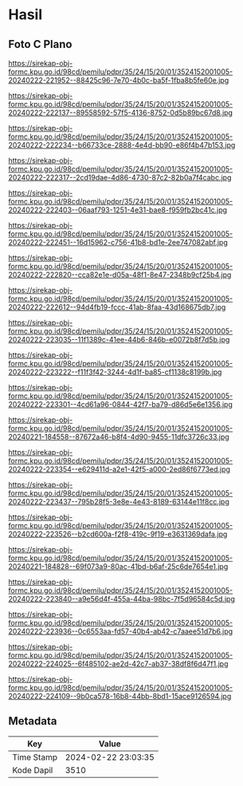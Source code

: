 # Hasil

## Foto C Plano

https://sirekap-obj-formc.kpu.go.id/98cd/pemilu/pdpr/35/24/15/20/01/3524152001005-20240222-221952--88425c96-7e70-4b0c-ba5f-1fba8b5fe60e.jpg

https://sirekap-obj-formc.kpu.go.id/98cd/pemilu/pdpr/35/24/15/20/01/3524152001005-20240222-222137--89558592-57f5-4136-8752-0d5b89bc67d8.jpg

https://sirekap-obj-formc.kpu.go.id/98cd/pemilu/pdpr/35/24/15/20/01/3524152001005-20240222-222234--b66733ce-2888-4e4d-bb90-e86f4b47b153.jpg

https://sirekap-obj-formc.kpu.go.id/98cd/pemilu/pdpr/35/24/15/20/01/3524152001005-20240222-222317--2cd19dae-4d86-4730-87c2-82b0a7f4cabc.jpg

https://sirekap-obj-formc.kpu.go.id/98cd/pemilu/pdpr/35/24/15/20/01/3524152001005-20240222-222403--06aaf793-1251-4e31-bae8-f959fb2bc41c.jpg

https://sirekap-obj-formc.kpu.go.id/98cd/pemilu/pdpr/35/24/15/20/01/3524152001005-20240222-222451--16d15962-c756-41b8-bd1e-2ee747082abf.jpg

https://sirekap-obj-formc.kpu.go.id/98cd/pemilu/pdpr/35/24/15/20/01/3524152001005-20240222-222820--cca82e1e-d05a-48f1-8e47-2348b9cf25b4.jpg

https://sirekap-obj-formc.kpu.go.id/98cd/pemilu/pdpr/35/24/15/20/01/3524152001005-20240222-222612--94d4fb19-fccc-41ab-8faa-43d168675db7.jpg

https://sirekap-obj-formc.kpu.go.id/98cd/pemilu/pdpr/35/24/15/20/01/3524152001005-20240222-223035--11f1389c-41ee-44b6-846b-e0072b8f7d5b.jpg

https://sirekap-obj-formc.kpu.go.id/98cd/pemilu/pdpr/35/24/15/20/01/3524152001005-20240222-223222--f11f3f42-3244-4d1f-ba85-cf1138c8199b.jpg

https://sirekap-obj-formc.kpu.go.id/98cd/pemilu/pdpr/35/24/15/20/01/3524152001005-20240222-223301--4cd61a96-0844-42f7-ba79-d86d5e6e1356.jpg

https://sirekap-obj-formc.kpu.go.id/98cd/pemilu/pdpr/35/24/15/20/01/3524152001005-20240221-184558--87672a46-b8f4-4d90-9455-11dfc3726c33.jpg

https://sirekap-obj-formc.kpu.go.id/98cd/pemilu/pdpr/35/24/15/20/01/3524152001005-20240222-223354--e629411d-a2e1-42f5-a000-2ed86f6773ed.jpg

https://sirekap-obj-formc.kpu.go.id/98cd/pemilu/pdpr/35/24/15/20/01/3524152001005-20240222-223437--795b28f5-3e8e-4e43-8189-63144e11f8cc.jpg

https://sirekap-obj-formc.kpu.go.id/98cd/pemilu/pdpr/35/24/15/20/01/3524152001005-20240222-223526--b2cd600a-f2f8-419c-9f19-e3631369dafa.jpg

https://sirekap-obj-formc.kpu.go.id/98cd/pemilu/pdpr/35/24/15/20/01/3524152001005-20240221-184828--69f073a9-80ac-41bd-b6af-25c6de7654e1.jpg

https://sirekap-obj-formc.kpu.go.id/98cd/pemilu/pdpr/35/24/15/20/01/3524152001005-20240222-223840--a9e56d4f-455a-44ba-98bc-7f5d96584c5d.jpg

https://sirekap-obj-formc.kpu.go.id/98cd/pemilu/pdpr/35/24/15/20/01/3524152001005-20240222-223936--0c6553aa-fd57-40b4-ab42-c7aaee51d7b6.jpg

https://sirekap-obj-formc.kpu.go.id/98cd/pemilu/pdpr/35/24/15/20/01/3524152001005-20240222-224025--6f485102-ae2d-42c7-ab37-38df8f6d47f1.jpg

https://sirekap-obj-formc.kpu.go.id/98cd/pemilu/pdpr/35/24/15/20/01/3524152001005-20240222-224109--9b0ca578-16b8-44bb-8bd1-15ace9126594.jpg


## Metadata

| Key        | Value               |
| ---------- | ------------------- |
| Time Stamp | 2024-02-22 23:03:35 |
| Kode Dapil | 3510                |



